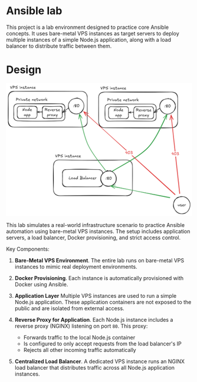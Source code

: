 # Ansible lab
This project is a lab environment designed to practice core Ansible concepts. It uses bare-metal VPS instances as target servers to deploy multiple instances of a simple Node.js application, along with a load balancer to distribute traffic between them.

# Design
![](img/schema.png)

This lab simulates a real-world infrastructure scenario to practice Ansible automation using bare-metal VPS instances. The setup includes application servers, a load balancer, Docker provisioning, and strict access control.

Key Components:
1. **Bare-Metal VPS Environment**.
The entire lab runs on bare-metal VPS instances to mimic real deployment environments.

2. **Docker Provisioning**.
Each instance is automatically provisioned with Docker using Ansible.

3. **Application Layer**
Multiple VPS instances are used to run a simple Node.js application. These application containers are not exposed to the public and are isolated from external access.

4. **Reverse Proxy for Application**.
Each Node.js instance includes a reverse proxy (NGINX) listening on port `80`. This proxy:
    - Forwards traffic to the local Node.js container
    - Is configured to only accept requests from the load balancer's IP
    - Rejects all other incoming traffic automatically

5. **Centralized Load Balancer**.
A dedicated VPS instance runs an NGINX load balancer that distributes traffic across all Node.js application instances.